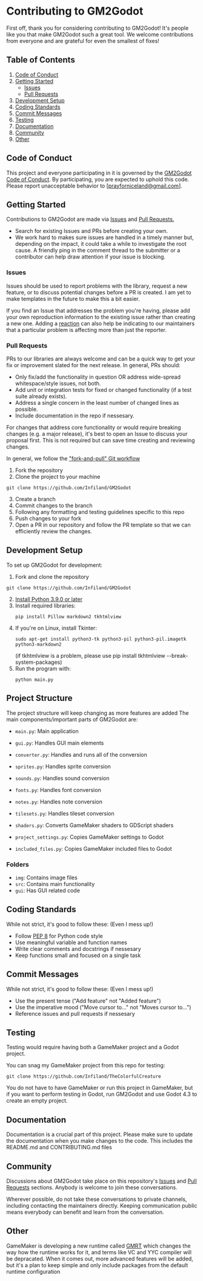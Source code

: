 # Contributing to GM2Godot

First off, thank you for considering contributing to GM2Godot! It's people like you that make GM2Godot such a great tool. We welcome contributions from everyone and are grateful for even the smallest of fixes!

## Table of Contents
1. [Code of Conduct](#code-of-conduct)
2. [Getting Started](#getting-started)
   - [Issues](#issues)
   - [Pull Requests](#pull-requests)
3. [Development Setup](#development-setup)
4. [Coding Standards](#coding-standards)
5. [Commit Messages](#commit-messages)
6. [Testing](#testing)
7. [Documentation](#documentation)
8. [Community](#community)
9. [Other](#other)

## Code of Conduct

This project and everyone participating in it is governed by the [GM2Godot Code of Conduct](CODE_OF_CONDUCT.md). By participating, you are expected to uphold this code. Please report unacceptable behavior to [prayforniceland@gmail.com].

## Getting Started

Contributions to GM2Godot are made via [Issues](https://github.com/Infiland/GM2Godot/issues) and [Pull Requests.](https://github.com/Infiland/GM2Godot/pulls)

- Search for existing Issues and PRs before creating your own.
- We work hard to makes sure issues are handled in a timely manner but, depending on the impact, it could take a while to investigate the root cause. A friendly ping in the comment thread to the submitter or a contributor can help draw attention if your issue is blocking.

### Issues

Issues should be used to report problems with the library, request a new feature, or to discuss potential changes before a PR is created. I am yet to make templates in the future to make this a bit easier.

If you find an Issue that addresses the problem you're having, please add your own reproduction information to the existing issue rather than creating a new one. Adding a [reaction](https://github.blog/2016-03-10-add-reactions-to-pull-requests-issues-and-comments/) can also help be indicating to our maintainers that a particular problem is affecting more than just the reporter.

### Pull Requests

PRs to our libraries are always welcome and can be a quick way to get your fix or improvement slated for the next release. In general, PRs should:

- Only fix/add the functionality in question OR address wide-spread whitespace/style issues, not both.
- Add unit or integration tests for fixed or changed functionality (if a test suite already exists).
- Address a single concern in the least number of changed lines as possible.
- Include documentation in the repo if nessesary.

For changes that address core functionality or would require breaking changes (e.g. a major release), it's best to open an Issue to discuss your proposal first. This is not required but can save time creating and reviewing changes.

In general, we follow the ["fork-and-pull" Git workflow](https://github.com/susam/gitpr)

1. Fork the repository
2. Clone the project to your machine

```
git clone https://github.com/Infiland/GM2Godot
```

3. Create a branch
4. Commit changes to the branch
5. Following any formatting and testing guidelines specific to this repo
6. Push changes to your fork
7. Open a PR in our repository and follow the PR template so that we can efficiently review the changes.

## Development Setup

To set up GM2Godot for development:

1. Fork and clone the repository
```
git clone https://github.com/Infiland/GM2Godot
```
2. [Install Python 3.9.0 or later](https://www.python.org/downloads/)
3. Install required libraries:
   ```
   pip install Pillow markdown2 tkhtmlview
   ```
4. If you're on Linux, install Tkinter:
   ```
   sudo apt-get install python3-tk python3-pil python3-pil.imagetk python3-markdown2
   ```
   (if tkhtmlview is a problem, please use pip install tkhtmlview --break-system-packages)
5. Run the program with:
   ```
   python main.py
   ```

## Project Structure

The project structure will keep changing as more features are added
The main components/important parts of GM2Godot are:

- `main.py`: Main application
- `gui.py`: Handles GUI main elements

- `converter.py`: Handles and runs all of the conversion
- `sprites.py`: Handles sprite conversion
- `sounds.py`: Handles sound conversion
- `fonts.py`: Handles font conversion
- `notes.py`: Handles note conversion
- `tilesets.py`: Handles tileset conversion
- `shaders.py`: Converts GameMaker shaders to GDScript shaders
- `project_settings.py`: Copies GameMaker settings to Godot
- `included_files.py`: Copies GameMaker included files to Godot

### Folders
- `img`: Contains image files
- `src`: Contains main functionality
- `gui`: Has GUI related code

## Coding Standards

While not strict, it's good to follow these: (Even I mess up!)

- Follow [PEP 8](https://www.python.org/dev/peps/pep-0008/) for Python code style
- Use meaningful variable and function names
- Write clear comments and docstrings if nessesary
- Keep functions small and focused on a single task

## Commit Messages

While not strict, it's good to follow these: (Even I mess up!)

- Use the present tense ("Add feature" not "Added feature")
- Use the imperative mood ("Move cursor to..." not "Moves cursor to...")
- Reference issues and pull requests if nessesary

## Testing

Testing would require having both a GameMaker project and a Godot project.

You can snag my GameMaker project from this repo for testing:
```
git clone https://github.com/Infiland/TheColorfulCreature
```
You do not have to have GameMaker or run this project in GameMaker, but if you want to perform testing in Godot, run GM2Godot and use Godot 4.3 to create an empty project.

## Documentation

Documentation is a crucial part of this project. Please make sure to update the documentation when you make changes to the code.
This includes the README.md and CONTRIBUTING.md files

## Community

Discussions about GM2Godot take place on this repository's [Issues](https://github.com/Infiland/GM2Godot/issues) and [Pull Requests](https://github.com/Infiland/GM2Godot/pulls) sections. Anybody is welcome to join these conversations.

Wherever possible, do not take these conversations to private channels, including contacting the maintainers directly. Keeping communication public means everybody can benefit and learn from the conversation.

## Other

GameMaker is developing a new runtime called [GMRT](https://github.com/YoYoGames/GMRT-Beta/blob/main/docs/introduction/GMRT-beta-intro-and-setup-instructions.md) which changes the way how the runtime works for it, and terms like VC and YYC compiler will be depracated.
When it comes out, more advanced features will be added, but it's a plan to keep simple and only include packages from the default runtime configuration